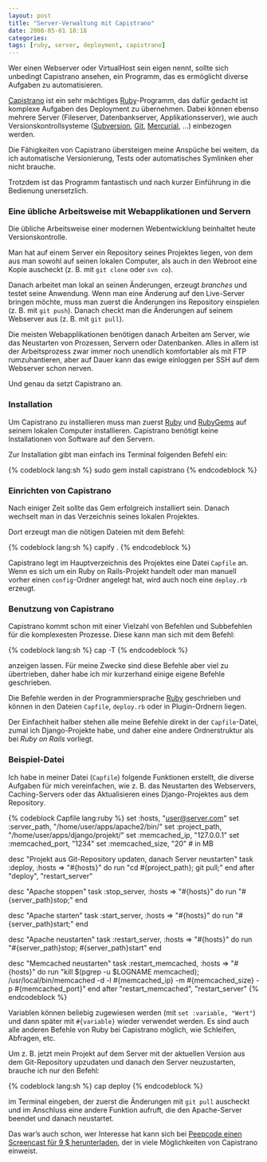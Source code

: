 ```yaml
---
layout: post
title: "Server-Verwaltung mit Capistrano"
date: 2008-05-01 18:18
categories:
tags: [ruby, server, deployment, capistrano]
---
```


Wer einen Webserver oder VirtualHost sein eigen nennt, sollte sich unbedingt Capistrano ansehen, ein Programm, das es ermöglicht diverse Aufgaben zu automatisieren.

<!-- more -->

[Capistrano](http://capify.org/ "Capistrano:  Home") ist ein sehr mächtiges [Ruby](http://www.ruby-lang.org/ "Ruby Programming Language")-Programm, das dafür gedacht ist komplexe Aufgaben des Deployment zu übernehmen. Dabei können ebenso mehrere Server (Fileserver, Datenbankserver, Applikationsserver), wie auch Versionskontrollsysteme ([Subversion](http://subversion.tigris.org/ "subversion.tigris.org"), [Git](http://git.or.cz/ "Git - Fast Version Control System"), [Mercurial](http://www.selenic.com/mercurial/ "Mercurial - Mercurial"), …) einbezogen werden.

Die Fähigkeiten von Capistrano übersteigen meine Anspüche bei weitem, da ich automatische Versionierung, Tests oder automatisches Symlinken eher nicht brauche.

Trotzdem ist das Programm fantastisch und nach kurzer Einführung in die Bedienung unersetzlich.

### Eine übliche Arbeitsweise mit Webapplikationen und Servern

Die übliche Arbeitsweise einer modernen Webentwicklung beinhaltet heute Versionskontrolle.

Man hat auf einem Server ein Repository seines Projektes liegen, von dem aus man sowohl auf seinen lokalen Computer, als auch in den Webroot eine Kopie auscheckt (z. B. mit `git clone` oder `svn co`).

Danach arbeitet man lokal an seinen Änderungen, erzeugt *branches* und testet seine Anwendung. Wenn man eine Änderung auf den Live-Server bringen möchte, muss man zuerst die Änderungen ins Repository einspielen (z. B. mit `git push`). Danach checkt man die Änderungen auf seinem Webserver aus (z. B. mit `git pull`).

Die meisten Webapplikationen benötigen danach Arbeiten am Server, wie das Neustarten von Prozessen, Servern oder Datenbanken. Alles in allem ist der Arbeitsprozess zwar immer noch unendlich komfortabler als mit FTP rumzuhantieren, aber auf Dauer kann das ewige einloggen per SSH auf dem Webserver schon nerven.

Und genau da setzt Capistrano an.

### Installation

Um Capistrano zu installieren muss man zuerst [Ruby](http://www.ruby-lang.org/ "Ruby Programming Language") und [RubyGems](http://www.rubygems.org/ "RubyGems Manuals") auf seinem lokalen Computer installieren. Capistrano benötigt keine Installationen von Software auf den Servern.

Zur Installation gibt man einfach ins Terminal folgenden Befehl ein:

{% codeblock lang:sh %}
sudo gem install capistrano
{% endcodeblock %}

### Einrichten von Capistrano

Nach einiger Zeit sollte das Gem erfolgreich installiert sein. Danach wechselt man in das Verzeichnis seines lokalen Projektes.

Dort erzeugt man die nötigen Dateien mit dem Befehl:

{% codeblock lang:sh %}
capify .
{% endcodeblock %}

Capistrano legt im Hauptverzeichnis des Projektes eine Datei `Capfile` an. Wenn es sich um ein Ruby on Rails-Projekt handelt oder man manuell vorher einen `config`-Ordner angelegt hat, wird auch noch eine `deploy.rb` erzeugt.

### Benutzung von Capistrano

Capistrano kommt schon mit einer Vielzahl von Befehlen und Subbefehlen für die komplexesten Prozesse. Diese kann man sich mit dem Befehl:

{% codeblock lang:sh %}
cap -T
{% endcodeblock %}

anzeigen lassen. Für meine Zwecke sind diese Befehle aber viel zu übertrieben, daher habe ich mir kurzerhand einige eigene Befehle geschrieben.

Die Befehle werden in der Programmiersprache [Ruby](http://www.ruby-lang.org/) geschrieben und können in den Dateien `Capfile`, `deploy.rb` oder in Plugin-Ordnern liegen.

Der Einfachheit halber stehen alle meine Befehle direkt in der `Capfile`-Datei, zumal ich Django-Projekte habe, und daher eine andere Ordnerstruktur als bei *Ruby on Rails* vorliegt.

### Beispiel-Datei

Ich habe in meiner Datei (`Capfile`) folgende Funktionen erstellt, die diverse Aufgaben für mich vereinfachen, wie z. B. das Neustarten des Webservers,  Caching-Servers oder das Aktualisieren eines Django-Projektes aus dem Repository.

{% codeblock Capfile lang:ruby %}
set :hosts, "user@server.com"
set :server_path, "/home/user/apps/apache2/bin/"
set :project_path, "/home/user/apps/django/projekt/"
set :memcached_ip, "127.0.0.1"
set :memcached_port, "1234"
set :memcached_size, "20" # in MB

desc "Projekt aus Git-Repository updaten, danach Server neustarten"
task :deploy, :hosts => "#{hosts}" do
  run "cd #{project_path}; git pull;"
end
after "deploy", "restart_server"

desc "Apache stoppen"
task :stop_server, :hosts => "#{hosts}" do
  run "#{server_path}stop;"
end

desc "Apache starten"
task :start_server, :hosts => "#{hosts}" do
  run "#{server_path}start;"
end

desc "Apache neustarten"
task :restart_server, :hosts => "#{hosts}" do
  run "#{server_path}stop; #{server_path}start"
end

desc "Memcached neustarten"
task :restart_memcached, :hosts => "#{hosts}" do
  run "kill $(pgrep -u $LOGNAME memcached); /usr/local/bin/memcached -d -l #{memcached_ip} -m #{memcached_size} -p #{memcached_port}"
end
after "restart_memcached", "restart_server"
{% endcodeblock %}


Variablen können beliebig zugewiesen werden (mit `set :variable, "Wert"`) und dann später mit `#{variable}` wieder verwendet werden. Es sind auch alle anderen Befehle von Ruby bei Capistrano möglich, wie Schleifen, Abfragen, etc.

Um z. B. jetzt mein Projekt auf dem Server mit der aktuellen Version aus dem Git-Repository upzudaten und danach den Server neuzustarten, brauche ich nur den Befehl:

{% codeblock lang:sh %}
cap deploy
{% endcodeblock %}

im Terminal eingeben, der zuerst die Änderungen mit `git pull` auscheckt und im Anschluss eine andere Funktion aufruft, die den Apache-Server beendet und danach neustartet.

Das war’s auch schon, wer Interesse hat kann sich bei [Peepcode einen Screencast für 9 $ herunterladen](http://peepcode.com/products/capistrano-2 "Capistrano 2 | PeepCode Screencasts for Ruby on Rails Developers"), der in viele Möglichkeiten von Capistrano einweist.

